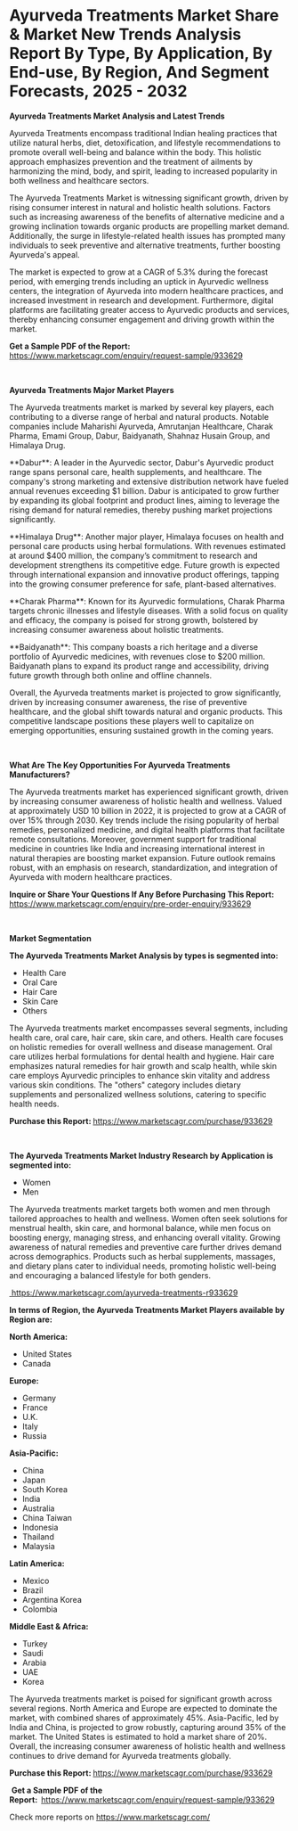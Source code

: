 <p><h1>Ayurveda Treatments Market Share & Market New Trends Analysis Report By Type, By Application, By End-use, By Region, And Segment Forecasts, 2025 - 2032</h1></p><p><strong>Ayurveda Treatments Market Analysis and Latest Trends</strong></p>
<p><p>Ayurveda Treatments encompass traditional Indian healing practices that utilize natural herbs, diet, detoxification, and lifestyle recommendations to promote overall well-being and balance within the body. This holistic approach emphasizes prevention and the treatment of ailments by harmonizing the mind, body, and spirit, leading to increased popularity in both wellness and healthcare sectors.</p><p>The Ayurveda Treatments Market is witnessing significant growth, driven by rising consumer interest in natural and holistic health solutions. Factors such as increasing awareness of the benefits of alternative medicine and a growing inclination towards organic products are propelling market demand. Additionally, the surge in lifestyle-related health issues has prompted many individuals to seek preventive and alternative treatments, further boosting Ayurveda's appeal.</p><p>The market is expected to grow at a CAGR of 5.3% during the forecast period, with emerging trends including an uptick in Ayurvedic wellness centers, the integration of Ayurveda into modern healthcare practices, and increased investment in research and development. Furthermore, digital platforms are facilitating greater access to Ayurvedic products and services, thereby enhancing consumer engagement and driving growth within the market.</p></p>
<p><strong>Get a Sample PDF of the Report:&nbsp;</strong> <a href="https://www.marketscagr.com/enquiry/request-sample/933629?utm_campaign=2770&utm_medium=2&utm_source=Github&utm_content=ia&utm_term=07032025&utm_id=ayurveda-treatments">https://www.marketscagr.com/enquiry/request-sample/933629</a></p>
<p>&nbsp;</p>
<p><strong>Ayurveda Treatments Major Market Players</strong></p>
<p><p>The Ayurveda treatments market is marked by several key players, each contributing to a diverse range of herbal and natural products. Notable companies include Maharishi Ayurveda, Amrutanjan Healthcare, Charak Pharma, Emami Group, Dabur, Baidyanath, Shahnaz Husain Group, and Himalaya Drug.</p><p>**Dabur**: A leader in the Ayurvedic sector, Dabur's Ayurvedic product range spans personal care, health supplements, and healthcare. The company's strong marketing and extensive distribution network have fueled annual revenues exceeding $1 billion. Dabur is anticipated to grow further by expanding its global footprint and product lines, aiming to leverage the rising demand for natural remedies, thereby pushing market projections significantly.</p><p>**Himalaya Drug**: Another major player, Himalaya focuses on health and personal care products using herbal formulations. With revenues estimated at around $400 million, the company’s commitment to research and development strengthens its competitive edge. Future growth is expected through international expansion and innovative product offerings, tapping into the growing consumer preference for safe, plant-based alternatives.</p><p>**Charak Pharma**: Known for its Ayurvedic formulations, Charak Pharma targets chronic illnesses and lifestyle diseases. With a solid focus on quality and efficacy, the company is poised for strong growth, bolstered by increasing consumer awareness about holistic treatments.</p><p>**Baidyanath**: This company boasts a rich heritage and a diverse portfolio of Ayurvedic medicines, with revenues close to $200 million. Baidyanath plans to expand its product range and accessibility, driving future growth through both online and offline channels.</p><p>Overall, the Ayurveda treatments market is projected to grow significantly, driven by increasing consumer awareness, the rise of preventive healthcare, and the global shift towards natural and organic products. This competitive landscape positions these players well to capitalize on emerging opportunities, ensuring sustained growth in the coming years.</p></p>
<p>&nbsp;</p>
<p><strong>What Are The Key Opportunities For Ayurveda Treatments Manufacturers?</strong></p>
<p><p>The Ayurveda treatments market has experienced significant growth, driven by increasing consumer awareness of holistic health and wellness. Valued at approximately USD 10 billion in 2022, it is projected to grow at a CAGR of over 15% through 2030. Key trends include the rising popularity of herbal remedies, personalized medicine, and digital health platforms that facilitate remote consultations. Moreover, government support for traditional medicine in countries like India and increasing international interest in natural therapies are boosting market expansion. Future outlook remains robust, with an emphasis on research, standardization, and integration of Ayurveda with modern healthcare practices.</p></p>
<p><strong>Inquire or Share Your Questions If Any Before Purchasing This Report:</strong> <a href="https://www.marketscagr.com/enquiry/pre-order-enquiry/933629?utm_campaign=2770&utm_medium=2&utm_source=Github&utm_content=ia&utm_term=07032025&utm_id=ayurveda-treatments">https://www.marketscagr.com/enquiry/pre-order-enquiry/933629</a></p>
<p>&nbsp;</p>
<p><strong>Market Segmentation</strong></p>
<p><strong>The Ayurveda Treatments Market Analysis by types is segmented into:</strong></p>
<p><ul><li>Health Care</li><li>Oral Care</li><li>Hair Care</li><li>Skin Care</li><li>Others</li></ul></p>
<p><p>The Ayurveda treatments market encompasses several segments, including health care, oral care, hair care, skin care, and others. Health care focuses on holistic remedies for overall wellness and disease management. Oral care utilizes herbal formulations for dental health and hygiene. Hair care emphasizes natural remedies for hair growth and scalp health, while skin care employs Ayurvedic principles to enhance skin vitality and address various skin conditions. The "others" category includes dietary supplements and personalized wellness solutions, catering to specific health needs.</p></p>
<p><strong>Purchase this Report:&nbsp;</strong><a href="https://www.marketscagr.com/purchase/933629?utm_campaign=2770&utm_medium=2&utm_source=Github&utm_content=ia&utm_term=07032025&utm_id=ayurveda-treatments">https://www.marketscagr.com/purchase/933629</a></p>
<p>&nbsp;</p>
<p><strong>The Ayurveda Treatments Market Industry Research by Application is segmented into:</strong></p>
<p><ul><li>Women</li><li>Men</li></ul></p>
<p><p>The Ayurveda treatments market targets both women and men through tailored approaches to health and wellness. Women often seek solutions for menstrual health, skin care, and hormonal balance, while men focus on boosting energy, managing stress, and enhancing overall vitality. Growing awareness of natural remedies and preventive care further drives demand across demographics. Products such as herbal supplements, massages, and dietary plans cater to individual needs, promoting holistic well-being and encouraging a balanced lifestyle for both genders.</p></p>
<p><a href="https://www.marketscagr.com/ayurveda-treatments-r933629?utm_campaign=2770&utm_medium=2&utm_source=Github&utm_content=ia&utm_term=07032025&utm_id=ayurveda-treatments">&nbsp;https://www.marketscagr.com/ayurveda-treatments-r933629</a></p>
<p><strong>In terms of Region, the Ayurveda Treatments Market Players available by Region are:</strong></p>
<p>
    <p> <strong> North America: </strong>
        <ul>
            <li>United States</li>
            <li>Canada</li>
        </ul>
        </p> 
    <p> <strong> Europe: </strong>
        <ul>
            <li>Germany</li>
            <li>France</li>
            <li>U.K.</li>
            <li>Italy</li>
            <li>Russia</li>
        </ul>
        </p> 
    <p> <strong> Asia-Pacific: </strong>
        <ul>
            <li>China</li>
            <li>Japan</li>
            <li>South Korea</li>
            <li>India</li>
            <li>Australia</li>
            <li>China Taiwan</li>
            <li>Indonesia</li>
            <li>Thailand</li>
            <li>Malaysia</li>
        </ul>
        </p> 
    <p> <strong> Latin America: </strong>
        <ul>
            <li>Mexico</li>
            <li>Brazil</li>
            <li>Argentina Korea</li>
            <li>Colombia</li>
        </ul>
        </p> 
    <p> <strong> Middle East & Africa: </strong>
        <ul>
            <li>Turkey</li>
            <li>Saudi</li>
            <li>Arabia</li>
            <li>UAE</li>
            <li>Korea</li>
        </ul>
    </p>
    </p>
<p><p>The Ayurveda treatments market is poised for significant growth across several regions. North America and Europe are expected to dominate the market, with combined shares of approximately 45%. Asia-Pacific, led by India and China, is projected to grow robustly, capturing around 35% of the market. The United States is estimated to hold a market share of 20%. Overall, the increasing consumer awareness of holistic health and wellness continues to drive demand for Ayurveda treatments globally.</p></p>
<p><strong>Purchase this Report: </strong><a href="https://www.marketscagr.com/purchase/933629?utm_campaign=2770&utm_medium=2&utm_source=Github&utm_content=ia&utm_term=07032025&utm_id=ayurveda-treatments">https://www.marketscagr.com/purchase/933629</a></p>
<p>&nbsp;<strong>Get a Sample PDF of the Report:&nbsp;&nbsp;</strong><a href="https://www.marketscagr.com/enquiry/request-sample/933629?utm_campaign=2770&utm_medium=2&utm_source=Github&utm_content=ia&utm_term=07032025&utm_id=ayurveda-treatments">https://www.marketscagr.com/enquiry/request-sample/933629</a></p>
<p><strong></strong></p>
<p>Check more reports on <a href="https://www.marketscagr.com/?utm_campaign=2770&utm_medium=2&utm_source=Github&utm_content=ia&utm_term=07032025&utm_id=ayurveda-treatments">https://www.marketscagr.com/</a></p>